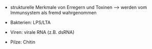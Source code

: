 - strukturelle Merkmale von Erregern und Toxinen --> werden vom Immunsystem als fremd wahrgenommen

- Bakterien: LPS/LTA
- Viren: virale RNA (z.B. dsRNA)
- Pilze: Chitin